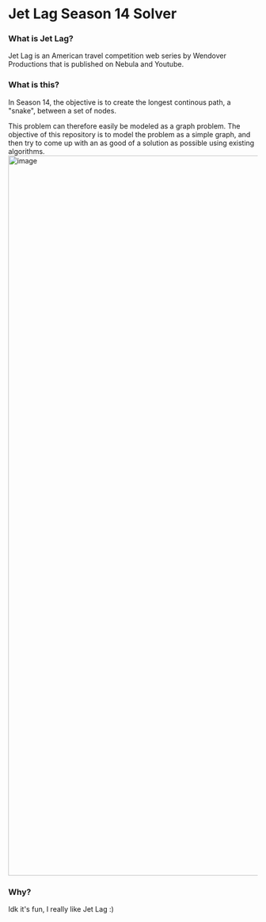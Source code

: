# Jet Lag Season 14 Solver

### What is Jet Lag?
Jet Lag is an American travel competition web series by Wendover Productions that is published on Nebula and Youtube.

### What is this?
In Season 14, the objective is to create the longest continous path, a "snake", between a set of nodes.

This problem can therefore easily be modeled as a graph problem. The objective of this repository is to model the problem as a simple graph, and then try to come up with an as good of a solution as possible using existing algorithms.
<img width="2334" height="1452" alt="image" src="https://github.com/user-attachments/assets/3a9d38b2-9355-4f0b-93de-935cc7119a9f" />

### Why?
Idk it's fun, I really like Jet Lag :)
